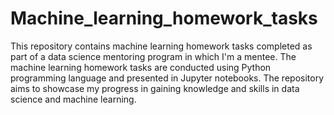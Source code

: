 # Machine_learning_homework_tasks
This repository contains machine learning homework tasks completed as part of a data science mentoring program in which I'm a mentee. The machine learning  homework tasks are conducted using Python programming language and presented in Jupyter notebooks. The repository aims to showcase my progress in gaining knowledge and skills in data science and machine learning.
